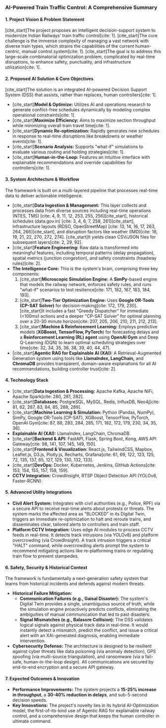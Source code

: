 ### **AI-Powered Train Traffic Control: A Comprehensive Summary**

#### **1. Project Vision & Problem Statement**

[cite_start]The project proposes an intelligent decision-support system to modernize Indian Railways' train traffic control[cite: 1]. [cite_start]The core challenge is the immense complexity of managing a vast network with diverse train types, which strains the capabilities of the current human-centric, manual control system[cite: 1]. [cite_start]The goal is to address this large-scale combinatorial optimization problem, complicated by real-time disruptions, to enhance safety, punctuality, and infrastructure utilization[cite: 1].

#### **2. Proposed AI Solution & Core Objectives**

[cite_start]The solution is an integrated AI-powered Decision Support System (DSS) that assists, rather than replaces, human controllers[cite: 1].

* [cite_start]**Model & Optimize:** Utilizes AI and operations research to generate conflict-free schedules dynamically by modeling complex operational constraints[cite: 1].
* [cite_start]**Maximize Efficiency:** Aims to maximize section throughput while minimizing overall train travel time[cite: 1].
* [cite_start]**Dynamic Re-optimization:** Rapidly generates new schedules in response to real-time disruptions like breakdowns or weather events[cite: 1].
* [cite_start]**Scenario Analysis:** Supports "what-if" simulations to evaluate various routing and holding strategies[cite: 1].
* [cite_start]**Human-in-the-Loop:** Features an intuitive interface with explainable recommendations and override capabilities for controllers[cite: 1].

#### **3. System Architecture & Workflow**

The framework is built on a multi-layered pipeline that processes real-time data to deliver actionable intelligence.

* [cite_start]**Data Ingestion & Management:** This layer collects and processes data from diverse sources including real-time operations (NTES, TMS) [cite: 4, 9, 11, 12, 253, 255, 256][cite_start], historical schedules (data.gov.in) [cite: 3, 4, 6, 7, 258, 261][cite_start], infrastructure layouts (RDSO, OpenStreetMap) [cite: 13, 14, 16, 17, 263, 264, 266][cite_start], and disruption factors like weather (IMD)[cite: 18, 19, 21, 22, 270, 272, 274]. [cite_start]It yields clean CSV/JSON files for subsequent layers[cite: 2, 29, 92].
* [cite_start]**Feature Engineering:** Raw data is transformed into meaningful features, including temporal patterns (delay propagation), spatial metrics (junction congestion), and safety constraints (headway rules)[cite: 2].
* **The Intelligence Core:** This is the system's brain, comprising three key components:
    1.  [cite_start]**Microscopic Simulation Engine:** A **SimPy**-based engine that models the railway network, enforces safety rules, and runs "what-if" scenarios to test resilience[cite: 171, 182, 167, 183, 184, 193].
    2.  [cite_start]**Two-Tier Optimization Engine:** Uses **Google OR-Tools (CP-SAT Solver)** for decision-making[cite: 172, 179, 230]. [cite_start]It includes a fast "Greedy Dispatcher" for immediate (<100ms) actions and a deeper "CP-SAT Solver" for optimal planning over a 20-30 minute horizon[cite: 207, 205, 206, 210, 211, 212, 213].
    3.  [cite_start]**Machine & Reinforcement Learning:** Employs predictive models (**XGBoost, TensorFlow, PyTorch**) for forecasting delays and a **Reinforcement Learning (RL) agent** using **OpenAI Gym** and Deep Q-Learning (DQN) to learn optimal scheduling strategies over time[cite: 32, 34, 35, 36, 38, 39, 40, 44, 47].
* [cite_start]**Agentic RAG for Explainable AI (XAI):** A Retrieval-Augmented Generation system using tools like **LlamaIndex, LangChain,** and **ChromaDB** provides transparent, domain-aware explanations for all AI recommendations, building controller trust[cite: 2].

#### **4. Technology Stack**

* [cite_start]**Data Ingestion & Processing:** Apache Kafka, Apache NiFi, Apache Spark[cite: 280, 281, 282].
* [cite_start]**Databases:** PostgreSQL, MySQL, Redis, InfluxDB, Neo4j[cite: 81, 82, 287, 83, 84, 85, 288, 289].
* [cite_start]**Machine Learning & Simulation:** Python (Pandas, NumPy), SimPy, Google OR-Tools (CP-SAT), XGBoost, TensorFlow, PyTorch, OpenAI Gym[cite: 87, 88, 283, 284, 285, 171, 182, 172, 179, 230, 34, 35, 36].
* **Explainable AI (XAI):** LlamaIndex, LangChain, ChromaDB.
* [cite_start]**Backend & API:** FastAPI, Flask, Spring Boot, Kong, AWS API Gateway[cite: 98, 141, 107, 145, 149, 150].
* [cite_start]**Frontend & Visualization:** React.js, TailwindCSS, Mapbox, Leaflet.js, D3.js, Plotly.js, Recharts, Grafana[cite: 61, 69, 122, 123, 125, 72, 135, 137, 65, 127, 129, 130, 132, 133].
* [cite_start]**DevOps:** Docker, Kubernetes, Jenkins, GitHub Actions[cite: 153, 154, 155, 157, 158, 159].
* **CCTV Integration:** CrowdInsight, RTSP Object Detection API (YOLOv8, Faster-RCNN).

#### **5. Advanced Utility Integrations**

* **Civil Alert System:** Integrates with civil authorities (e.g., Police, RPF) via a secure API to receive real-time alerts about protests or threats. The system marks the affected area as "BLOCKED" in its Digital Twin, triggers an immediate re-optimization to halt and reroute trains, and disseminates clear, tailored alerts to controllers and train staff.
* **Platform CCTV Integration:** Uses edge AI modules to process CCTV feeds in real-time. It detects track intrusions (via YOLOv8) and platform overcrowding (via CrowdInsight). A track intrusion triggers a critical "HALT" command, while overcrowding alerts prompt the system to recommend mitigating actions like re-platforming trains or regulating train flow to prevent stampedes.

#### **6. Safety, Security & Historical Context**

The framework is fundamentally a next-generation safety system that learns from historical incidents and defends against modern threats.

* **Historical Failure Mitigation:**
    * **Communication Failures (e.g., Gaisal Disaster):** The system's Digital Twin provides a single, unambiguous source of truth, while the simulation engine proactively predicts conflicts, eliminating the ambiguities of manual communication that led to past disasters.
    * **Signal Mismatches (e.g., Balasore Collision):** The DSS validates logical signals against physical track data in real-time. It would instantly detect a mismatch, predict the conflict, and issue a critical alert with an XAI-generated diagnosis, enabling immediate intervention.
* **Cybersecurity Defense:** The architecture is designed to be resilient against cyber threats like data poisoning (via anomaly detection), GPS spoofing (via multi-source triangulation), and ransomware (via a fail-safe, human-in-the-loop design). All communications are secured by end-to-end encryption and a secure API gateway.

#### **7. Expected Outcomes & Innovation**

* **Performance Improvements:** The system projects a **15-25% increase in throughput**, a **30-40% reduction in delays**, and sub-5-second decision speeds.
* **Key Innovations:** The project's novelty lies in its hybrid AI-Optimization model, the first-of-its-kind use of Agentic RAG for explainable railway control, and a comprehensive design that keeps the human controller in ultimate command.
